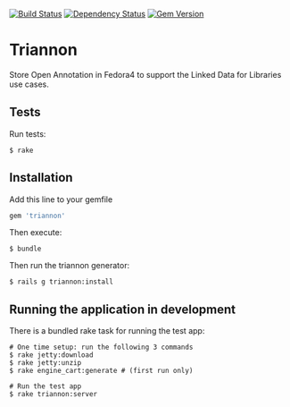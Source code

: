 [![Build Status](https://travis-ci.org/sul-dlss/triannon.svg?branch=master)](https://travis-ci.org/sul-dlss/triannon) [![Dependency Status](https://gemnasium.com/sul-dlss/triannon.svg)](https://gemnasium.com/sul-dlss/triannon) [![Gem Version](https://badge.fury.io/rb/triannon.svg)](http://badge.fury.io/rb/triannon)

# Triannon

Store Open Annotation in Fedora4 to support the Linked Data for Libraries use cases.

## Tests

Run tests:

```console
$ rake
```

## Installation

Add this line to your gemfile

```ruby
gem 'triannon'
```

Then execute:

```console
$ bundle
```

Then run the triannon generator:

```console
$ rails g triannon:install
```

## Running the application in development

There is a bundled rake task for running the test app:

```console
# One time setup: run the following 3 commands
$ rake jetty:download
$ rake jetty:unzip
$ rake engine_cart:generate # (first run only)

# Run the test app
$ rake triannon:server
```
